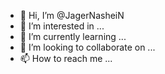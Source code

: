 - 👋 Hi, I’m @JagerNasheiN
- 👀 I’m interested in ...
- 🌱 I’m currently learning ...
- 💞️ I’m looking to collaborate on ...
- 📫 How to reach me ...

<!---
JagerNasheiN/JagerNasheiN is a ✨ special ✨ repository because its `README.md` (this file) appears on your GitHub profile.
You can click the Preview link to take a look at your changes.
--->
